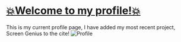 # <a href="https://studzic.github.io/Profile-css/">💥Welcome to my profile!💥</a>
This is my current profile page, I have added my most recent project, Screen Genius to the cite! 
![Profile](https://user-images.githubusercontent.com/72447285/106394612-7822f580-63cb-11eb-8419-bbb68df07e4e.gif)
